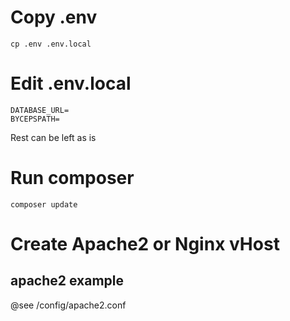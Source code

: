 # Copy .env
    cp .env .env.local
 
# Edit .env.local
    DATABASE_URL=
    BYCEPSPATH=
Rest can be left as is

# Run composer
    composer update

# Create Apache2 or Nginx vHost
## apache2 example 
@see /config/apache2.conf
